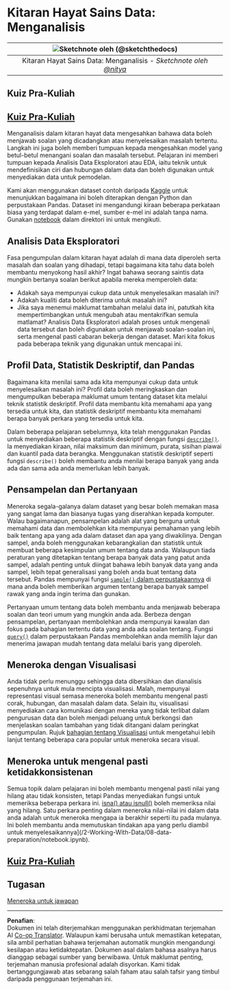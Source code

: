 <!--
CO_OP_TRANSLATOR_METADATA:
{
  "original_hash": "d92f57eb110dc7f765c05cbf0f837c77",
  "translation_date": "2025-08-28T18:20:05+00:00",
  "source_file": "4-Data-Science-Lifecycle/15-analyzing/README.md",
  "language_code": "ms"
}
-->
# Kitaran Hayat Sains Data: Menganalisis

|![ Sketchnote oleh [(@sketchthedocs)](https://sketchthedocs.dev) ](../../sketchnotes/15-Analyzing.png)|
|:---:|
| Kitaran Hayat Sains Data: Menganalisis - _Sketchnote oleh [@nitya](https://twitter.com/nitya)_ |

## Kuiz Pra-Kuliah

## [Kuiz Pra-Kuliah](https://purple-hill-04aebfb03.1.azurestaticapps.net/quiz/28)

Menganalisis dalam kitaran hayat data mengesahkan bahawa data boleh menjawab soalan yang dicadangkan atau menyelesaikan masalah tertentu. Langkah ini juga boleh memberi tumpuan kepada mengesahkan model yang betul-betul menangani soalan dan masalah tersebut. Pelajaran ini memberi tumpuan kepada Analisis Data Eksploratori atau EDA, iaitu teknik untuk mendefinisikan ciri dan hubungan dalam data dan boleh digunakan untuk menyediakan data untuk pemodelan.

Kami akan menggunakan dataset contoh daripada [Kaggle](https://www.kaggle.com/balaka18/email-spam-classification-dataset-csv/version/1) untuk menunjukkan bagaimana ini boleh diterapkan dengan Python dan perpustakaan Pandas. Dataset ini mengandungi kiraan beberapa perkataan biasa yang terdapat dalam e-mel, sumber e-mel ini adalah tanpa nama. Gunakan [notebook](notebook.ipynb) dalam direktori ini untuk mengikuti.

## Analisis Data Eksploratori

Fasa pengumpulan dalam kitaran hayat adalah di mana data diperoleh serta masalah dan soalan yang dihadapi, tetapi bagaimana kita tahu data boleh membantu menyokong hasil akhir? 
Ingat bahawa seorang saintis data mungkin bertanya soalan berikut apabila mereka memperoleh data:
-   Adakah saya mempunyai cukup data untuk menyelesaikan masalah ini?
-   Adakah kualiti data boleh diterima untuk masalah ini?
-   Jika saya menemui maklumat tambahan melalui data ini, patutkah kita mempertimbangkan untuk mengubah atau mentakrifkan semula matlamat?
Analisis Data Eksploratori adalah proses untuk mengenali data tersebut dan boleh digunakan untuk menjawab soalan-soalan ini, serta mengenal pasti cabaran bekerja dengan dataset. Mari kita fokus pada beberapa teknik yang digunakan untuk mencapai ini.

## Profil Data, Statistik Deskriptif, dan Pandas
Bagaimana kita menilai sama ada kita mempunyai cukup data untuk menyelesaikan masalah ini? Profil data boleh meringkaskan dan mengumpulkan beberapa maklumat umum tentang dataset kita melalui teknik statistik deskriptif. Profil data membantu kita memahami apa yang tersedia untuk kita, dan statistik deskriptif membantu kita memahami berapa banyak perkara yang tersedia untuk kita.

Dalam beberapa pelajaran sebelumnya, kita telah menggunakan Pandas untuk menyediakan beberapa statistik deskriptif dengan fungsi [`describe()`](https://pandas.pydata.org/pandas-docs/stable/reference/api/pandas.DataFrame.describe.html). Ia menyediakan kiraan, nilai maksimum dan minimum, purata, sisihan piawai dan kuantil pada data berangka. Menggunakan statistik deskriptif seperti fungsi `describe()` boleh membantu anda menilai berapa banyak yang anda ada dan sama ada anda memerlukan lebih banyak.

## Pensampelan dan Pertanyaan
Meneroka segala-galanya dalam dataset yang besar boleh memakan masa yang sangat lama dan biasanya tugas yang diserahkan kepada komputer. Walau bagaimanapun, pensampelan adalah alat yang berguna untuk memahami data dan membolehkan kita mempunyai pemahaman yang lebih baik tentang apa yang ada dalam dataset dan apa yang diwakilinya. Dengan sampel, anda boleh menggunakan kebarangkalian dan statistik untuk membuat beberapa kesimpulan umum tentang data anda. Walaupun tiada peraturan yang ditetapkan tentang berapa banyak data yang patut anda sampel, adalah penting untuk diingat bahawa lebih banyak data yang anda sampel, lebih tepat generalisasi yang boleh anda buat tentang data tersebut. 
Pandas mempunyai fungsi [`sample()` dalam perpustakaannya](https://pandas.pydata.org/pandas-docs/stable/reference/api/pandas.DataFrame.sample.html) di mana anda boleh memberikan argumen tentang berapa banyak sampel rawak yang anda ingin terima dan gunakan.

Pertanyaan umum tentang data boleh membantu anda menjawab beberapa soalan dan teori umum yang mungkin anda ada. Berbeza dengan pensampelan, pertanyaan membolehkan anda mempunyai kawalan dan fokus pada bahagian tertentu data yang anda ada soalan tentang. 
Fungsi [`query()`](https://pandas.pydata.org/pandas-docs/stable/reference/api/pandas.DataFrame.query.html) dalam perpustakaan Pandas membolehkan anda memilih lajur dan menerima jawapan mudah tentang data melalui baris yang diperoleh.

## Meneroka dengan Visualisasi
Anda tidak perlu menunggu sehingga data dibersihkan dan dianalisis sepenuhnya untuk mula mencipta visualisasi. Malah, mempunyai representasi visual semasa meneroka boleh membantu mengenal pasti corak, hubungan, dan masalah dalam data. Selain itu, visualisasi menyediakan cara komunikasi dengan mereka yang tidak terlibat dalam pengurusan data dan boleh menjadi peluang untuk berkongsi dan menjelaskan soalan tambahan yang tidak ditangani dalam peringkat pengumpulan. Rujuk [bahagian tentang Visualisasi](../../../../../../../../../3-Data-Visualization) untuk mengetahui lebih lanjut tentang beberapa cara popular untuk meneroka secara visual.

## Meneroka untuk mengenal pasti ketidakkonsistenan
Semua topik dalam pelajaran ini boleh membantu mengenal pasti nilai yang hilang atau tidak konsisten, tetapi Pandas menyediakan fungsi untuk memeriksa beberapa perkara ini. [isna() atau isnull()](https://pandas.pydata.org/pandas-docs/stable/reference/api/pandas.isna.html) boleh memeriksa nilai yang hilang. Satu perkara penting dalam meneroka nilai-nilai ini dalam data anda adalah untuk meneroka mengapa ia berakhir seperti itu pada mulanya. Ini boleh membantu anda memutuskan tindakan apa yang perlu diambil untuk menyelesaikannya](/2-Working-With-Data/08-data-preparation/notebook.ipynb).

## [Kuiz Pra-Kuliah](https://purple-hill-04aebfb03.1.azurestaticapps.net/quiz/27)

## Tugasan

[Meneroka untuk jawapan](assignment.md)

---

**Penafian**:  
Dokumen ini telah diterjemahkan menggunakan perkhidmatan terjemahan AI [Co-op Translator](https://github.com/Azure/co-op-translator). Walaupun kami berusaha untuk memastikan ketepatan, sila ambil perhatian bahawa terjemahan automatik mungkin mengandungi kesilapan atau ketidaktepatan. Dokumen asal dalam bahasa asalnya harus dianggap sebagai sumber yang berwibawa. Untuk maklumat penting, terjemahan manusia profesional adalah disyorkan. Kami tidak bertanggungjawab atas sebarang salah faham atau salah tafsir yang timbul daripada penggunaan terjemahan ini.
